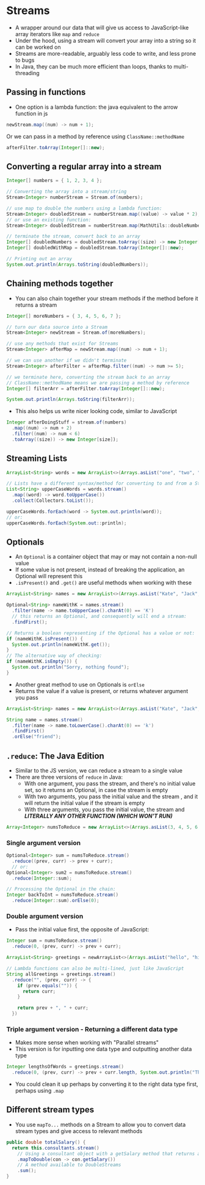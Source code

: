 # Streams

- A wrapper around our data that will give us access to JavaScript-like array iterators like `map` and `reduce`
- Under the hood, using a stream will convert your array into a string so it can be worked on
- Streams are more-readable, arguably less code to write, and less prone to bugs
- In Java, they can be much more efficient than loops, thanks to multi-threading

## Passing in functions

- One option is a lambda function: the java equivalent to the arrow function in js

```java
newStream.map((num) -> num + 1);
```

Or we can pass in a method by reference using `ClassName::methodName`

```java
afterFilter.toArray(Integer[]::new);
```

## Converting a regular array into a stream

```java
Integer[] numbers = { 1, 2, 3, 4 };

// Converting the array into a stream/string
Stream<Integer> numberStream = Stream.of(numbers);

// use map to double the numbers using a lambda function:
Stream<Integer> doubledStream = numberStream.map((value) -> value * 2);
// or use an existing function:
Stream<Integer> doubledStream = numberStream.map(MathUtils::doubleNumbers);

// terminate the stream, convert back to an array
Integer[] doubledNumbers = doubledStream.toArray((size) -> new Integer[size]);
Integer[] doubledWithMap = doubledStream.toArray(Integer[]::new);

// Printing out an array
System.out.println(Arrays.toString(doubledNumbers));
```

## Chaining methods together

- You can also chain together your stream methods if the method before it returns a stream

```java
Integer[] moreNumbers = { 3, 4, 5, 6, 7 };

// turn our data source into a Stream
Stream<Integer> newStream = Stream.of(moreNumbers);

// use any methods that exist for Streams
Stream<Integer> afterMap = newStream.map((num) -> num + 1);

// we can use another if we didn't terminate
Stream<Integer> afterFilter = afterMap.filter((num) -> num >= 5);

// we terminate here, converting the stream back to an array
// ClassName::methodName means we are passing a method by reference
Integer[] filterArr = afterFilter.toArray(Integer[]::new);

System.out.println(Arrays.toString(filterArr));
```

- This also helps us write nicer looking code, similar to JavaScript

```java
Integer afterDoingStuff = stream.of(numbers)
  .map((num) -> num + 2)
  .filter((num) -> num < 6)
  .toArray((size)) -> new Integer[size]);
```

## Streaming Lists

```java
ArrayList<String> words = new ArrayList<>(Arrays.asList("one", "two", "three" ));

// Lists have a different syntax/method for converting to and from a Stream:
List<String> upperCaseWords = words.stream()
  .map((word) -> word.toUpperCase())
  .collect(Collectors.toList());

upperCaseWords.forEach(word -> System.out.println(word));
// or:
upperCaseWords.forEach(System.out::println);
```

## Optionals

- An `Optional` is a container object that may or may not contain a non-null value
- If some value is not present, instead of breaking the application, an Optional will represent this
- `.isPresent()` and `.get()` are useful methods when working with these

```java
ArrayList<String> names = new ArrayList<>(Arrays.asList("Kate", "Jack", "Adam"));

Optional<String> nameWithK = names.stream()
  .filter(name -> name.toUpperCase().charAt(0) == 'K')
  // this returns an Optional, and consequently will end a stream:
  .findFirst();

// Returns a boolean representing if the Optional has a value or not:
if (nameWithK.isPresent()) {
  System.out.println(nameWithK.get());
}
// The alternative way of checking:
if (nameWithK.isEmpty()) {
  System.out.println("Sorry, nothing found");
}
```

- Another great method to use on Optionals is `orElse`
- Returns the value if a value is present, or returns whatever argument you pass

```java
ArrayList<String> names = new ArrayList<>(Arrays.asList("Kate", "Jack", "Adam"));

String name = names.stream()
  .filter(name -> name.toLowerCase().charAt(0) == 'k')
  .findFirst()
  .orElse("friend");
```

## `.reduce`: The Java Edition

- Similar to the JS version, we can reduce a stream to a single value
- There are three versions of `reduce` in Java:
  - With one argument, you pass the stream, and there's no initial value set, so it returns an Optional, in case the stream is empty
  - With two arguments, you pass the initial value and the stream , and it will return the initial value if the stream is empty
  - With three arguments, you pass the initial value, the stream and _**LITERALLY ANY OTHER FUNCTION (WHICH WON'T RUN)**_

```java
Array<Integer> numsToReduce = new ArrayList<>(Arrays.asList(3, 4, 5, 6, 7));
```

### Single argument version

```java
Optional<Integer> sum = numsToReduce.stream()
  .reduce((prev, curr) -> prev + curr);
  // or:
Optional<Integer> sum2 = numsToReduce.stream()
  .reduce(Integer::sum);

// Processing the Optional in the chain:
Integer backToInt = numsToReduce.stream()
  .reduce(Integer::sum).orElse(0);
```

### Double argument version

- Pass the initial value first, the opposite of JavaScript:

```java
Integer sum = numsToReduce.stream()
  .reduce(0, (prev, curr) -> prev + curr);
```

```java
ArrayList<String> greetings = newArrayList<>(Arrays.asList("hello", "hi", "good morning"));

// Lambda functions can also be multi-lined, just like JavaScript
String allGreetings = greetings.stream()
  .reduce("", (prev, curr) -> {
    if (prev.equals("")) {
      return curr;
    }

    return prev + ", " + curr;
  })
```

### Triple argument version - Returning a different data type

- Makes more sense when working with "Parallel streams"
- This version is for inputting one data type and outputting another data type

```java
Integer lengthsOfWords = greetings.stream()
  .reduce(0, (prev, curr) -> prev + curr.length, System.out.println("This doesn't run"));
```

- You could clean it up perhaps by converting it to the right data type first, perhaps using `.map`

## Different stream types

- You use `mapTo...` methods on a Stream to allow you to convert data stream types and give access to relevant methods

```java
public double totalSalary() {
  return this.consultants.stream()
    // Using a consultant object with a getSalary method that returns a double, we can convert the stream
    .mapToDouble(con -> con.getSalary())
    // A method available to DoubleStreams
    .sum();
}
```
